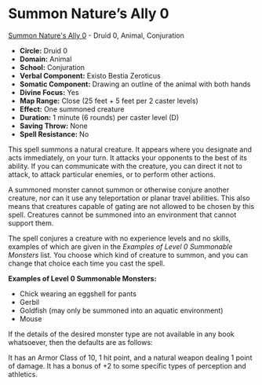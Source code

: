 # Summon Nature’s Ally 0

[Summon Nature's Ally 0](/Magic/S/SummonNaturesAlly0.md) - Druid 0, Animal, Conjuration

- **Circle:** Druid 0
- **Domain:** Animal
- **School:** Conjuration
- **Verbal Component:** Existo Bestia Zeroticus
- **Somatic Component:** Drawing an outline of the animal with both hands
- **Divine Focus:** Yes
- **Map Range:** Close (25 feet + 5 feet per 2 caster levels)
- **Effect:** One summoned creature
- **Duration:** 1 minute (6 rounds) per caster level (D)
- **Saving Throw:** None
- **Spell Resistance:** No

This spell summons a natural creature. It appears where you designate and acts immediately, on your turn. It attacks your opponents to the best of its ability. If you can communicate with the creature, you can direct it not to attack, to attack particular enemies, or to perform other actions.

A summoned monster cannot summon or otherwise conjure another creature, nor can it use any teleportation or planar travel abilities. This also means that creatures capable of gating are not allowed to be chosen by this spell. Creatures cannot be summoned into an environment that cannot support them.

The spell conjures a creature with no experience levels and no skills, examples of which are given in the *Examples of Level 0 Summonable Monsters* list. You choose which kind of creature to summon, and you can change that choice each time you cast the spell.

**Examples of Level 0 Summonable Monsters:**

- Chick wearing an eggshell for pants
- Gerbil
- Goldfish (may only be summoned into an aquatic environment)
- Mouse

If the details of the desired monster type are not available in any book whatsoever, then the defaults are as follows:

It has an Armor Class of 10, 1 hit point, and a natural weapon dealing 1 point of damage. It has a bonus of +2 to some specific types of perception and athletics.

